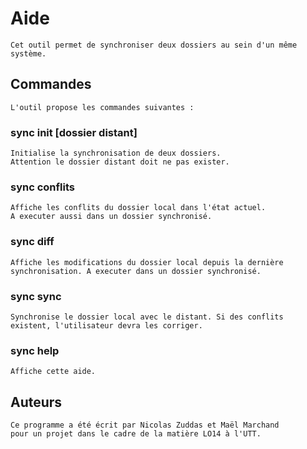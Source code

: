 # Aide

    Cet outil permet de synchroniser deux dossiers au sein d'un même
    système.

## Commandes

    L'outil propose les commandes suivantes :

### sync init [dossier distant]

    Initialise la synchronisation de deux dossiers.
    Attention le dossier distant doit ne pas exister.

### sync conflits

    Affiche les conflits du dossier local dans l'état actuel.
    A executer aussi dans un dossier synchronisé.

### sync diff

    Affiche les modifications du dossier local depuis la dernière
    synchronisation. A executer dans un dossier synchronisé.

### sync sync

    Synchronise le dossier local avec le distant. Si des conflits
    existent, l'utilisateur devra les corriger.

### sync help

    Affiche cette aide.

## Auteurs

    Ce programme a été écrit par Nicolas Zuddas et Maël Marchand
    pour un projet dans le cadre de la matière LO14 à l'UTT.
